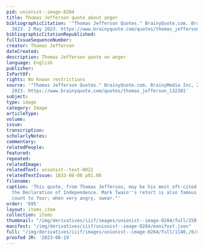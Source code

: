 ```yaml
---
pid: unionist--image-0284
title: Thomas Jefferson quote about anger
bibliographicCitation: '"Thomas Jefferson Quotes." BrainyQuote.com. BrainyMedia Inc,
  2023. 2 May 2023. https://www.brainyquote.com/quotes/thomas_jefferson_132201'
bibliographicCitationRepublished: 
fullIssueSequenceNumber: 
creator: Thomas Jefferson
dateCreated: 
description: Thomas Jefferson quote on anger
language: English
publisher: 
IsPartOf: 
rights: No Known restrictions
source: '"Thomas Jefferson Quotes." BrainyQuote.com. BrainyMedia Inc, 2023. 2 May
  2023. https://www.brainyquote.com/quotes/thomas_jefferson_132201'
subject: 
type: image
category: Image
articleType: 
volume: 
issue: 
transcription: 
scholarlyNotes: 
commentary: 
relatedPeople: 
featured: 
repeated: 
relatedImage: 
relatedText: unionist--text-0022
relatedTextIssue: 1833-08-08 p01.08
filename: 
caption: 'This quote, from Thomas Jefferson, may be his most oft-cited text after
  the Declaration of Independence. Mark Twain''s retort is also famous: "When angry,
  count to four; when very angry, swear."'
order: '695'
layout: items_item
collection: items
thumbnail: "/img/derivatives/iiif/images/unionist--image-0284/full/250,/0/default.jpg"
manifest: "/img/derivatives/iiif/unionist--image-0284/manifest.json"
full: "/img/derivatives/iiif/images/unionist--image-0284/full/1140,/0/default.jpg"
proofed JR: '2023-08-19'
---
```

